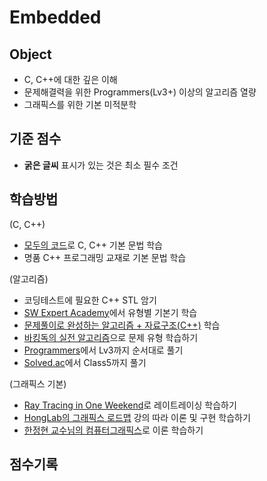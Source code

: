 # Embedded

## Object
- C, C++에 대한 깊은 이해
- 문제해결력을 위한 Programmers(Lv3+) 이상의 알고리즘 열량
- 그래픽스를 위한 기본 미적분학

## 기준 점수
- **굵은 글씨** 표시가 있는 것은 최소 필수 조건

## 학습방법
(C, C++)
- [모두의 코드](https://modoocode.com/)로 C, C++ 기본 문법 학습
- 명품 C++ 프로그래밍 교재로 기본 문법 학습

(알고리즘)
- 코딩테스트에 필요한 C++ STL 암기
- [SW Expert Academy](https://swexpertacademy.com/main/learn/referenceCode/referenceCodeList.do)에서 유형별 기본기 학습
- [문제풀이로 완성하는 알고리즘 + 자료구조(C++)](https://product.kyobobook.co.kr/detail/S000214420933) 학습
- [바킹독의 실전 알고리즘](https://blog.encrypted.gg/category/%EA%B0%95%EC%A2%8C/%EC%8B%A4%EC%A0%84%20%EC%95%8C%EA%B3%A0%EB%A6%AC%EC%A6%98?page=2)으로 문제 유형 학습하기
- [Programmers](https://school.programmers.co.kr/learn/challenges?order=recent)에서 Lv3까지 순서대로 풀기
- [Solved.ac](https://solved.ac/en)에서 Class5까지 풀기

(그래픽스 기본)
- [Ray Tracing in One Weekend](https://raytracing.github.io/)로 레이트레이싱 학습하기
- [HongLab의 그래픽스 로드맵](https://www.honglab.ai/collections/graphics) 강의 따라 이론 및 구현 학습하기
- [한정현 교수님의 컴퓨터그래픽스](https://www.youtube.com/playlist?list=PLYEC1V9tJOl03WLDoUEKbiYW_Xt4W6LTl)로 이론 학습하기

## 점수기록
